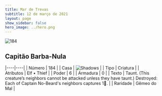 ```yaml
---
title: Mar de Trevas
subtitle: 12 de março de 2021
layout: page
show_sidebar: false
hero_image: ../hero.png
---
```


![184](https://cdn.keyforgegame.com/media/card_front/pt/496_184_85C27W4FCQP_pt.png)

## Capitão Barba-Nula

|----|----|
| Número | 184 |
| Casa | ![Shadows](https://archonarcana.com/images/thumb/e/ee/Shadows.png/22px-Shadows.png "Sombras") |
| Tipo | Criatura |
| Atributos | Elf • Thief |
| Poder | 6 |
| Armadura | 0 |
| Texto | Taunt. (This creature’s neighbors cannot be attacked unless they have taunt.)  Destroyed: Each of Captain No-Beard's neighbors captures 1. |
| Raridade | Gêmeo do Mal |
